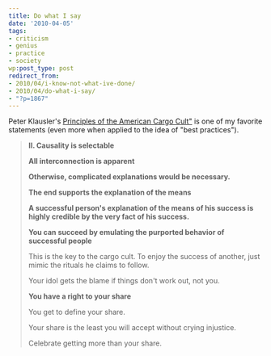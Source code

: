 ```yaml
---
title: Do what I say
date: '2010-04-05'
tags:
- criticism
- genius
- practice
- society
wp:post_type: post
redirect_from:
- 2010/04/i-know-not-what-ive-done/
- 2010/04/do-what-i-say/
- "?p=1867"
---
```


Peter Klausler's [Principles of the American Cargo Cult"](http://klausler.com/cargo.html) is one of my favorite statements (even more when applied to the idea of "best practices").

> **II. Causality is selectable**
>
> **All interconnection is apparent**
>
> **Otherwise, complicated explanations would be necessary.**
>
> **The end supports the explanation of the means**
>
> **A successful person's explanation of the means of his success is highly credible by the very fact of his success.**
>
> **You can succeed by emulating the purported behavior of successful people**
>
> This is the key to the cargo cult. To enjoy the success of another, just mimic the rituals he claims to follow.
>
> Your idol gets the blame if things don't work out, not you.
>
> **You have a right to your share**
>
> You get to define your share.
>
> Your share is the least you will accept without crying injustice.
>
> Celebrate getting more than your share.
